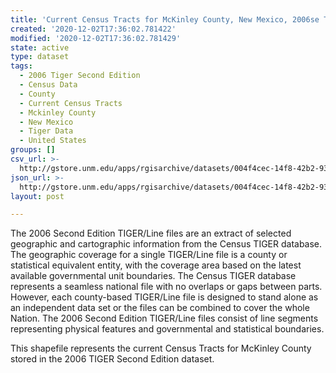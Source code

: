```yaml
---
title: 'Current Census Tracts for McKinley County, New Mexico, 2006se TIGER'
created: '2020-12-02T17:36:02.781422'
modified: '2020-12-02T17:36:02.781429'
state: active
type: dataset
tags:
  - 2006 Tiger Second Edition
  - Census Data
  - County
  - Current Census Tracts
  - Mckinley County
  - New Mexico
  - Tiger Data
  - United States
groups: []
csv_url: >-
  http://gstore.unm.edu/apps/rgisarchive/datasets/004f4cec-14f8-42b2-93f5-5c1bef0819a9/tgr2006se_mcki_trtcu.derived.csv
json_url: >-
  http://gstore.unm.edu/apps/rgisarchive/datasets/004f4cec-14f8-42b2-93f5-5c1bef0819a9/tgr2006se_mcki_trtcu.derived.json
layout: post

---
```

The 2006 Second Edition TIGER/Line files are an extract of selected geographic and cartographic information from the Census TIGER database.  The geographic coverage for a single TIGER/Line file is a county or statistical equivalent entity, with the coverage area based on the latest available governmental unit boundaries. The Census TIGER database represents a seamless national file with no overlaps or gaps between parts.  However, each county-based TIGER/Line file is designed to stand alone as an independent data set or the files can be combined to cover the whole Nation.  The 2006 Second Edition  TIGER/Line files consist of line segments representing physical features and governmental and statistical boundaries.  

This shapefile represents the current Census Tracts for McKinley County stored in the 2006 TIGER Second Edition dataset.
